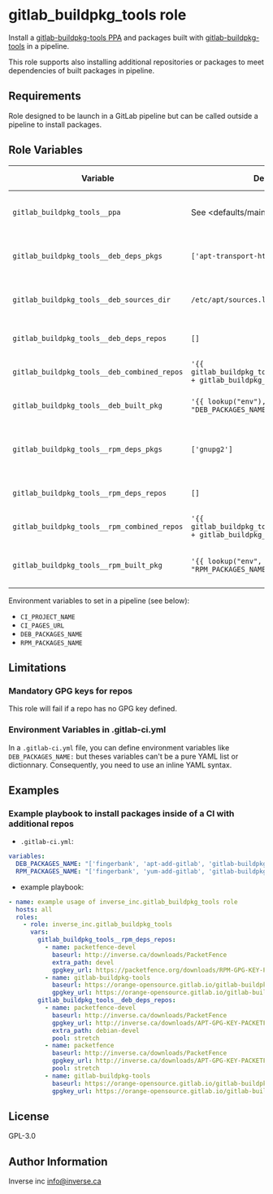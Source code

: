 gitlab_buildpkg_tools role
==========================

Install a [gitlab-buildpkg-tools PPA](http://orange-opensource.gitlab.io/gitlab-buildpkg-tools/)
and packages built with [gitlab-buildpkg-tools](https://gitlab.com/Orange-OpenSource/gitlab-buildpkg-tools) in a pipeline.

This role supports also installing additional repositories or packages to meet
dependencies of built packages in pipeline.

Requirements
------------

Role designed to be launch in a GitLab pipeline but can be called outside a
pipeline to install packages.

Role Variables
--------------

| Variable                                    | Default                                                                      | Comments (type)                               |
| ---                                         | ---                                                                          | ---                                           |
| `gitlab_buildpkg_tools__ppa`                | See <defaults/main.yml>                                                      | Dict with name, url and GPG key taken from CI |
| `gitlab_buildpkg_tools__deb_deps_pkgs`      | `['apt-transport-https','gnupg']`                                            | List of Debian dependencies to install repos  |
| `gitlab_buildpkg_tools__deb_sources_dir`    | `/etc/apt/sources.list.d`                                                    | Debian directory to store repos files         |
| `gitlab_buildpkg_tools__deb_deps_repos`     | `[]`                                                                         | List of additional Debian repos               |
| `gitlab_buildpkg_tools__deb_combined_repos` | `'{{ gitlab_buildpkg_tools__deb_deps_repos + gitlab_buildpkg_tools__ppa }}'` | List of Debian repos to install               |
| `gitlab_buildpkg_tools__deb_built_pkg`      | `'{{ lookup("env"), "DEB_PACKAGES_NAME" }}'`                                 | List of Debian packages to install            |
| `gitlab_buildpkg_tools__rpm_deps_pkgs`      | `['gnupg2']`                                                                 | List of CentOS dependencies to install repos  |
| `gitlab_buildpkg_tools__rpm_deps_repos`     | `[]`                                                                         | List of additional CentOS repos               |
| `gitlab_buildpkg_tools__rpm_combined_repos` | `'{{ gitlab_buildpkg_tools__rpm_deps_repos + gitlab_buildpkg_tools__ppa }}'` | List of CentOS repos to install               |
| `gitlab_buildpkg_tools__rpm_built_pkg`      | `'{{ lookup("env", "RPM_PACKAGES_NAME") }}'`                                 | List of CentOS packages to install            |


Environment variables to set in a pipeline (see below):
* `CI_PROJECT_NAME`
* `CI_PAGES_URL`
* `DEB_PACKAGES_NAME`
* `RPM_PACKAGES_NAME`


Limitations
-----------

### Mandatory GPG keys for repos ###

This role will fail if a repo has no GPG key defined.

### Environment Variables in .gitlab-ci.yml  ###

In a `.gitlab-ci.yml` file, you can define environment variables like
`DEB_PACKAGES_NAME:` but theses variables can't be a pure YAML list or
dictionnary. Consequently, you need to use an inline YAML syntax.

Examples
--------

### Example playbook to install packages **inside** of a CI with additional repos ###


  * `.gitlab-ci.yml`:

```yaml
variables:
  DEB_PACKAGES_NAME: "['fingerbank', 'apt-add-gitlab', 'gitlab-buildpkg-tools']"
  RPM_PACKAGES_NAME: "['fingerbank', 'yum-add-gitlab', 'gitlab-buildpkg-tools']"
```

  * example playbook:

```yaml
- name: example usage of inverse_inc.gitlab_buildpkg_tools role
  hosts: all
  roles:
    - role: inverse_inc.gitlab_buildpkg_tools
      vars:
        gitlab_buildpkg_tools__rpm_deps_repos:
          - name: packetfence-devel
            baseurl: http://inverse.ca/downloads/PacketFence
            extra_path: devel
            gpgkey_url: https://packetfence.org/downloads/RPM-GPG-KEY-PACKETFENCE-CENTOS
          - name: gitlab-buildpkg-tools
            baseurl: https://orange-opensource.gitlab.io/gitlab-buildpkg-tools
            gpgkey_url: https://orange-opensource.gitlab.io/gitlab-buildpkg-tools/GPG_PUBLIC_KEY
        gitlab_buildpkg_tools__deb_deps_repos:
          - name: packetfence-devel
            baseurl: http://inverse.ca/downloads/PacketFence
            gpgkey_url: http://inverse.ca/downloads/APT-GPG-KEY-PACKETFENCE-DEBIAN
            extra_path: debian-devel
            pool: stretch
          - name: packetfence
            baseurl: http://inverse.ca/downloads/PacketFence
            gpgkey_url: http://inverse.ca/downloads/APT-GPG-KEY-PACKETFENCE-DEBIAN
            pool: stretch
          - name: gitlab-buildpkg-tools
            baseurl: https://orange-opensource.gitlab.io/gitlab-buildpkg-tools
            gpgkey_url: https://orange-opensource.gitlab.io/gitlab-buildpkg-tools/GPG_PUBLIC_KEY
```

License
-------

GPL-3.0

Author Information
------------------

Inverse inc <info@inverse.ca>
